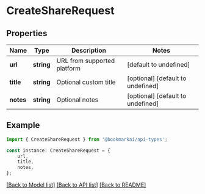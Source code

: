 # CreateShareRequest


## Properties

Name | Type | Description | Notes
------------ | ------------- | ------------- | -------------
**url** | **string** | URL from supported platform | [default to undefined]
**title** | **string** | Optional custom title | [optional] [default to undefined]
**notes** | **string** | Optional notes | [optional] [default to undefined]

## Example

```typescript
import { CreateShareRequest } from '@bookmarkai/api-types';

const instance: CreateShareRequest = {
    url,
    title,
    notes,
};
```

[[Back to Model list]](../README.md#documentation-for-models) [[Back to API list]](../README.md#documentation-for-api-endpoints) [[Back to README]](../README.md)
